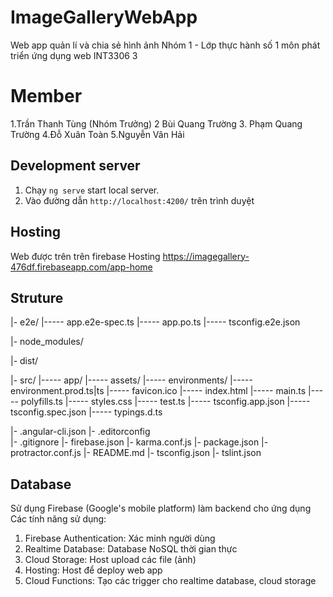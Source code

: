 # ImageGalleryWebApp

Web app quản lí và chia sẻ hình ảnh
Nhóm 1  - Lớp thực hành số 1 môn phát triển ứng dụng web INT3306 3
# Member
1.Trần Thanh Tùng (Nhóm Trưởng)
2 Bùi Quang Trường
3. Phạm Quang Trường
4.Đỗ Xuân Toàn
5.Nguyễn Vân Hải

## Development server

1. Chạy `ng serve` start local server. 
2. Vào đường dẫn `http://localhost:4200/` trên trình duyệt

## Hosting

Web được trên trên firebase Hosting
https://imagegallery-476df.firebaseapp.com/app-home

## Struture

|- e2e/
  |----- app.e2e-spec.ts
  |----- app.po.ts
  |----- tsconfig.e2e.json

|- node_modules/

|- dist/

|- src/
  |----- app/
  |----- assets/
  |----- environments/
      |----- environment.prod.ts|ts
  |----- favicon.ico
  |----- index.html
  |----- main.ts
  |----- polyfills.ts
  |----- styles.css
  |----- test.ts
  |----- tsconfig.app.json
  |----- tsconfig.spec.json
  |----- typings.d.ts

|- .angular-cli.json 
|- .editorconfig    
|- .gitignore
|- firebase.json
|- karma.conf.js
|- package.json
|- protractor.conf.js
|- README.md
|- tsconfig.json
|- tslint.json

## Database 
Sử dụng Firebase (Google's mobile platform) làm backend cho ứng dụng
Các tính năng sử dụng:
1. Firebase Authentication: Xác minh người dùng
2. Realtime Database: Database NoSQL thời gian thực
3. Cloud Storage: Host upload các file (ảnh)
4. Hosting: Host để deploy web app
5. Cloud Functions: Tạo các trigger cho realtime database, cloud storage
